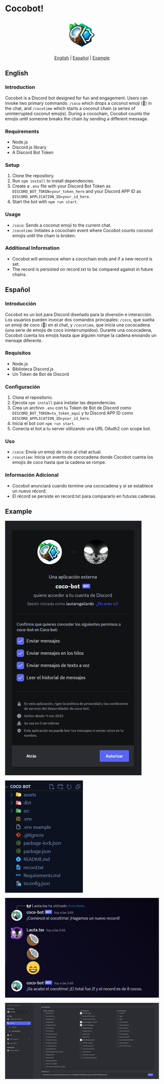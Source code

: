 # Cocobot!

<div align="center">

<img width='100px' src="https://github.com/speedbuild98/coco-bot/blob/main/assets/COCOBOT%20LOGO.png"/>

[English](#english) | [Español](#español) | [Example](#example)

</div>

## English

### Introduction

Cocobot is a Discord bot designed for fun and engagement. Users can invoke two primary commands: `/coco` which drops a coconut emoji (🥥) in the chat, and `/cocotime` which starts a coconut chain (a series of uninterrupted coconut emojis). During a cocochain, Cocobot counts the emojis until someone breaks the chain by sending a different message.

### Requirements

- Node.js
- Discord.js library
- A Discord Bot Token

### Setup

1. Clone the repository.
2. Run `npm install` to install dependencies.
3. Create a `.env` file with your Discord Bot Token as `DISCORD_BOT_TOKEN=your_token_here` and your Discord APP ID as `DISCORD_APPLICATION_ID=your_id_here`.
4. Start the bot with `npm run start`.

### Usage

- `/coco`: Sends a coconut emoji to the current chat.
- `/cocotime`: Initiates a cocochain event where Cocobot counts coconut emojis until the chain is broken.

### Additional Information

- Cocobot will announce when a cocochain ends and if a new record is set.
- The record is persisted on record.txt to be compared against in future chains.

## Español

### Introducción

Cocobot es un bot para Discord diseñado para la diversión e interacción. Los usuarios pueden invocar dos comandos principales: `/coco`, que suelta un emoji de coco (🥥) en el chat, y `/cocotime`, que inicia una cococadena (una serie de emojis de coco ininterrumpidos). Durante una cococadena, Cocobot cuenta los emojis hasta que alguien rompe la cadena enviando un mensaje diferente.

### Requisitos

- Node.js
- Biblioteca Discord.js
- Un Token de Bot de Discord

### Configuración

1. Clona el repositorio.
2. Ejecuta `npm install` para instalar las dependencias.
3. Crea un archivo `.env` con tu Token de Bot de Discord como `DISCORD_BOT_TOKEN=tu_token_aquí` y tu Discord APP ID como `DISCORD_APPLICATION_ID=your_id_here`.
4. Inicia el bot con `npm run start`.
5. Conecta el bot a tu server utilizando una URL OAuth2 con scope bot.

### Uso

- `/coco`: Envía un emoji de coco al chat actual.
- `/cocotime`: Inicia un evento de cococadena donde Cocobot cuenta los emojis de coco hasta que la cadena se rompe.

### Información Adicional

- Cocobot anunciará cuando termine una cococadena y si se establece un nuevo récord.
- El récord se persiste en record.txt para compararlo en futuras cadenas.

## Example

![Authorization screen](https://github.com/speedbuild98/coco-bot/blob/main/assets/BOT%20AUTHORIZE%20SCREEN.png?raw=true)

![Project Structure](https://github.com/speedbuild98/coco-bot/blob/main/assets/BOT%20CODE%20STRUCTURE.png?raw=true)

![Usage](https://github.com/speedbuild98/coco-bot/blob/main/assets/BOT%20EXAMPLE.png?raw=true)

![Permissions](https://github.com/speedbuild98/coco-bot/blob/main/assets/BOT%20PERMISSIONS.png?raw=true)

